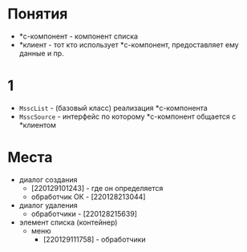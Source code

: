 # Понятия

- *с-компонент - компонент списка
- *клиент - тот кто использует *с-компонент, предоставляет ему данные и пр.

# 1

- `MsscList` - (базовый класс) реализация *с-компонента
- `MsscSource` - интерфейс по которому *с-компонент общается с *клиентом

# Места
* диалог создания
    * [220129101243] - где он определяется
    * обработчик ОК - [220128213044]
* диалог удаления
    * обработчики - [220128215639]
* элемент списка (контейнер)
    * меню
        * [220129111758] - обработчики
